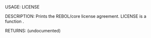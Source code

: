 USAGE:
     LICENSE  

DESCRIPTION:
     Prints the REBOL/core license agreement.
     LICENSE is a function .

RETURNS:
    (undocumented)
